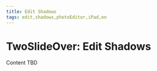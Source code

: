 ```yaml
---
title: Edit Shadows
tags: edit,shadows,photoEditor,iPad,en
---
```


# TwoSlideOver: Edit Shadows

Content TBD
